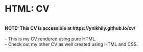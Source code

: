 # HTML: CV
</br>
<b>NOTE: This CV is accessible at https://ynikhily.github.io/cv/ </b></br>
</br>
- This is my CV rendered using pure HTML.</br>
- Check out my other CV as well created using HTML and CSS.</br>
